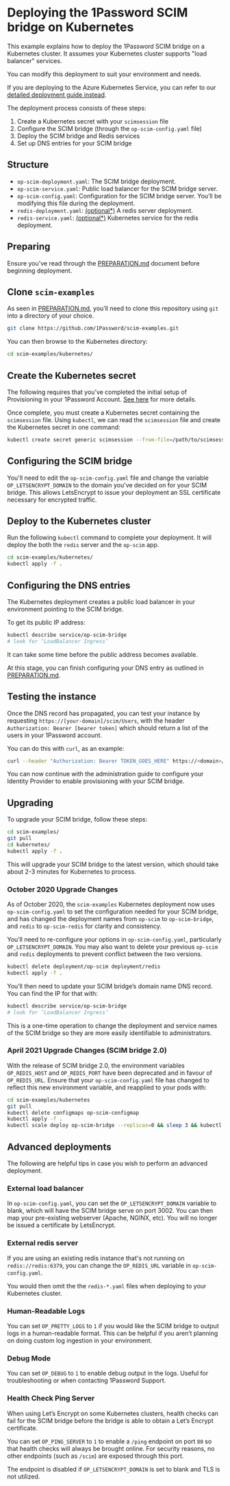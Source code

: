 # Deploying the 1Password SCIM bridge on Kubernetes

This example explains how to deploy the 1Password SCIM bridge on a Kubernetes cluster. It assumes your Kubernetes cluster supports "load balancer" services.

You can modify this deployment to suit your environment and needs.

If you are deploying to the Azure Kubernetes Service, you can refer to our [detailed deployment guide instead](https://support.1password.com/cs/scim-deploy-azure/).

The deployment process consists of these steps:

1. Create a Kubernetes secret with your `scimsession` file
2. Configure the SCIM bridge (through the `op-scim-config.yaml` file)
3. Deploy the SCIM bridge and Redis services
4. Set up DNS entries for your SCIM bridge

## Structure

- `op-scim-deployment.yaml`: The SCIM bridge deployment.
- `op-scim-service.yaml`: Public load balancer for the SCIM bridge server.
- `op-scim-config.yaml`: Configuration for the SCIM bridge server. You’ll be modifying this file during the deployment.
- `redis-deployment.yaml`:  [(optional*)](#external-redis-server) A redis server deployment.
- `redis-service.yaml`:  [(optional*)](#external-redis-server) Kubernetes service for the redis deployment.

## Preparing

Ensure you've read through the [PREPARATION.md](/PREPARATION.md) document before beginning deployment.

## Clone `scim-examples`

As seen in [PREPARATION.md](/PREPARATION.md), you’ll need to clone this repository using `git` into a directory of your choice.

```bash
git clone https://github.com/1Password/scim-examples.git
```

You can then browse to the Kubernetes directory:

```bash
cd scim-examples/kubernetes/
```

## Create the Kubernetes secret

The following requires that you’ve completed the initial setup of Provisioning in your 1Password Account. [See here](https://support.1password.com/scim/#step-1-prepare-your-1password-account) for more details.

Once complete, you must create a Kubernetes secret containing the `scimsession` file. Using `kubectl`, we can read the `scimsession` file and create the Kubernetes secret in one command:

```bash
kubectl create secret generic scimsession --from-file=/path/to/scimsession
```

## Configuring the SCIM bridge

You'll need to edit the `op-scim-config.yaml` file and change the variable `OP_LETSENCRYPT_DOMAIN` to the domain you've decided on for your SCIM bridge. This allows LetsEncrypt to issue your deployment an SSL certificate necessary for encrypted traffic.

## Deploy to the Kubernetes cluster

Run the following `kubectl` command to complete your deployment. It will deploy the both the `redis` server and the `op-scim` app.

```bash
cd scim-examples/kubernetes/
kubectl apply -f .
```

## Configuring the DNS entries

The Kubernetes deployment creates a public load balancer in your environment pointing to the SCIM bridge.

To get its public IP address:

```bash
kubectl describe service/op-scim-bridge 
# look for ‘LoadBalancer Ingress’
```

It can take some time before the public address becomes available.

At this stage, you can finish configuring your DNS entry as outlined in [PREPARATION.md](/PREPARATION.md).

## Testing the instance

Once the DNS record has propagated, you can test your instance by requesting `https://[your-domain]/scim/Users`, with the header `Authorization: Bearer [bearer token]` which should return a list of the users in your 1Password account.

You can do this with `curl`, as an example:

```bash
curl --header "Authorization: Bearer TOKEN_GOES_HERE" https://<domain>/scim/Users
```

You can now continue with the administration guide to configure your Identity Provider to enable provisioning with your SCIM bridge.

## Upgrading

To upgrade your SCIM bridge, follow these steps:

```bash
cd scim-examples/
git pull
cd kubernetes/
kubectl apply -f .
```

This will upgrade your SCIM bridge to the latest version, which should take about 2-3 minutes for Kubernetes to process.

### October 2020 Upgrade Changes

As of October 2020, the `scim-examples` Kubernetes deployment now uses `op-scim-config.yaml` to set the configuration needed for your SCIM bridge, and has changed the deployment names from `op-scim` to `op-scim-bridge`, and `redis` to `op-scim-redis` for clarity and consistency. 

You’ll need to re-configure your options in `op-scim-config.yaml`, particularly `OP_LETSENCRYPT_DOMAIN`. You may also want to delete your previous `op-scim` and `redis` deployments to prevent conflict between the two versions.

```bash
kubectl delete deployment/op-scim deployment/redis
kubectl apply -f .
```

You’ll then need to update your SCIM bridge’s domain name DNS record. You can find the IP for that with:

```bash
kubectl describe service/op-scim-bridge
# look for ‘LoadBalancer Ingress’
```

This is a one-time operation to change the deployment and service names of the SCIM bridge so they are more easily identifiable to administrators.

### April 2021 Upgrade Changes (SCIM bridge 2.0)

With the release of SCIM bridge 2.0, the environment variables `OP_REDIS_HOST` and `OP_REDIS_PORT` have been deprecated and in favour of `OP_REDIS_URL`. Ensure that your `op-scim-config.yaml` file has changed to reflect this new environment variable, and reapplied to your pods with:

```bash
cd scim-examples/kubernetes
git pull
kubectl delete configmaps op-scim-configmap
kubectl apply -f .
kubectl scale deploy op-scim-bridge --replicas=0 && sleep 3 && kubectl scale deploy op-scim-bridge --replicas=1
```

## Advanced deployments

The following are helpful tips in case you wish to perform an advanced deployment.

### External load balancer

In `op-scim-config.yaml`, you can set the `OP_LETSENCRYPT_DOMAIN` variable to blank, which will have the SCIM bridge serve on port 3002. You can then map your pre-existing webserver (Apache, NGINX, etc). You will no longer be issued a certificate by LetsEncrypt.

### External redis server

If you are using an existing redis instance that's not running on `redis://redis:6379`, you can change the `OP_REDIS_URL` variable in `op-scim-config.yaml`.

You would then omit the the `redis-*.yaml` files when deploying to your Kubernetes cluster.

### Human-Readable Logs

You can set `OP_PRETTY_LOGS` to `1` if you would like the SCIM bridge to output logs in a human-readable format. This can be helpful if you aren’t planning on doing custom log ingestion in your environment.

### Debug Mode

You can set `OP_DEBUG` to `1` to enable debug output in the logs. Useful for troubleshooting or when contacting 1Password Support.

### Health Check Ping Server

When using Let’s Encrypt on some Kubernetes clusters, health checks can fail for the SCIM bridge before the bridge is able to obtain a Let’s Encrypt certificate.

You can set `OP_PING_SERVER` to `1` to enable a `/ping` endpoint on port `80` so that health checks will always be brought online. For security reasons, no other endpoints (such as `/scim`) are exposed through this port.

The endpoint is disabled if `OP_LETSENCRYPT_DOMAIN` is set to blank and TLS is not utilized.

